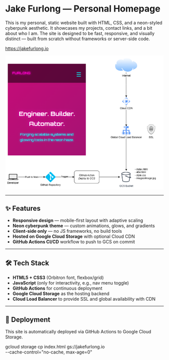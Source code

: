 # Jake Furlong — Personal Homepage

This is my personal, static website built with HTML, CSS, and a neon-styled cyberpunk aesthetic. It showcases my projects, contact links, and a bit about who I am. The site is designed to be fast, responsive, and visually distinct — built from scratch without frameworks or server-side code.

https://jakefurlong.io

![Architecture Diagram](./images/homepage.drawio.png)

---

## ✨ Features

- **Responsive design** — mobile-first layout with adaptive scaling
- **Neon cyberpunk theme** — custom animations, glows, and gradients
- **Client-side only** — no JS frameworks, no build tools
- **Hosted on Google Cloud Storage** with optional Cloud CDN
- **GitHub Actions CI/CD** workflow to push to GCS on commit

---

## 🛠️ Tech Stack

- **HTML5 + CSS3** (Orbitron font, flexbox/grid)
- **JavaScript** (only for interactivity, e.g., nav menu toggle)
- **GitHub Actions** for continuous deployment
- **Google Cloud Storage** as the hosting backend
- **Cloud Load Balancer** to provide SSL and global availability with CDN

---

## 🚀 Deployment

This site is automatically deployed via GitHub Actions to Google Cloud Storage.


gcloud storage cp index.html gs://jakefurlong.io \
  --cache-control="no-cache, max-age=0"